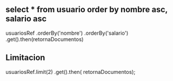 ## select * from usuario order by nombre asc, salario asc
usuariosRef
    .orderBy('nombre')
    .orderBy('salario')
    .get().then(retornaDocumentos)

## Limitacion
usuariosRef.limit(2)
    .get().then( retornaDocumentos);